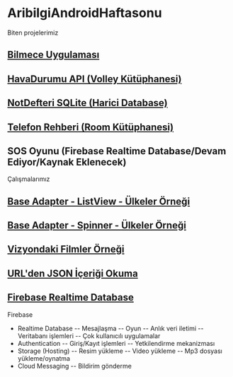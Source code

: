 # AribilgiAndroidHaftasonu

Biten projelerimiz
## <a href="https://github.com/serifgungor/AribilgiAndroidHaftasonu/blob/main/BilmeceUygulamasi.zip">Bilmece Uygulaması</a>
## <a href="https://github.com/serifgungor/AribilgiAndroidHaftasonu/blob/main/HavaDurumuAPI.zip">HavaDurumu API (Volley Kütüphanesi)</a>
## <a href="https://github.com/serifgungor/AribilgiAndroidHaftasonu/blob/main/proje_NotDefteriSQLite_09042022.zip">NotDefteri SQLite (Harici Database)</a>
## <a href="https://github.com/serifgungor/AribilgiAndroidHaftasonu/blob/main/proje_RoomKutuphanesi_23042022.zip">Telefon Rehberi (Room Kütüphanesi)</a>
## SOS Oyunu (Firebase Realtime Database/Devam Ediyor/Kaynak Eklenecek)

Çalışmalarımız

## <a href="https://github.com/serifgungor/AribilgiAndroidHaftasonu/blob/main/BaseAdapter_Ulkeler.zip">Base Adapter - ListView - Ülkeler Örneği</a>
## <a href="https://github.com/serifgungor/AribilgiAndroidHaftasonu/blob/main/BaseAdapter_Spinner.zip">Base Adapter - Spinner - Ülkeler Örneği</a>
## <a href="https://github.com/serifgungor/AribilgiAndroidHaftasonu/blob/main/VizyondakiFilmler.zip">Vizyondaki Filmler Örneği</a>
## <a href="https://github.com/serifgungor/AribilgiAndroidHaftasonu/blob/main/JsonReadFromUrl.zip">URL'den JSON İçeriği Okuma</a>
## <a href="https://github.com/serifgungor/AribilgiAndroidHaftasonu/blob/main/FirebaseRealtimeDatabase_OgrencilerOrnegi_23042022.zip">Firebase Realtime Database</a>


Firebase
- Realtime Database
-- Mesajlaşma
-- Oyun
-- Anlık veri iletimi
-- Veritabanı işlemleri
-- Çok kullanıcılı uygulamalar
- Authentication
-- Giriş/Kayıt işlemleri
-- Yetkilendirme mekanizması
- Storage (Hosting)
-- Resim yükleme
-- Video yükleme
-- Mp3 dosyası yükleme/oynatma
- Cloud Messaging
-- Bildirim gönderme

